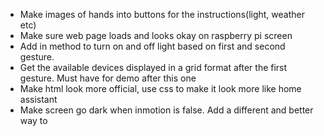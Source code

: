 - Make images of hands into buttons for the instructions(light, weather etc)
- Make sure web page loads and looks okay on raspberry pi screen
- Add in method to turn on and off light based on first and second gesture.
- Get the available devices displayed in a grid format after the first gesture. Must have for demo after this one
- Make html look more official, use css to make it look more like home assistant
- Make screen go dark when inmotion is false. Add a different and better way to 
